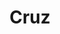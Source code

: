 ---
title: Cruz
date: 
draft: false

# descripcion
description : Anillo de plata 925 y nácar

materials: Plata 925

color: Plata y nácar

dimensions: 17mm diámetro

code: 05-23-0575

type: "Anillos"

categories: []

price: $2.560,00

price_eftvo: $2.175,00

# Images
# first image will be shown in the product page
images:
  # - image: "images/path_to_image"
  # La ubicacion de las imagenes es imagenes/Anillos/Anillos.Plata/05-23-0575-cruz
  - image: "./images/anillos/plata/05-23-0575.JPG"
---